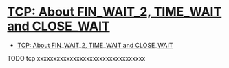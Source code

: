 # [TCP: About FIN_WAIT_2, TIME_WAIT and CLOSE_WAIT](https://benohead.com/blog/2013/07/21/tcp-about-fin_wait_2-time_wait-and-close_wait/)

- [TCP: About FIN_WAIT_2, TIME_WAIT and CLOSE_WAIT](#tcp-about-fin_wait_2-time_wait-and-close_wait)












TODO tcp xxxxxxxxxxxxxxxxxxxxxxxxxxxxxxxxx